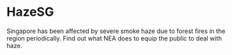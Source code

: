 # HazeSG
Singapore has been affected by severe smoke haze due to forest fires in the region periodically. Find out what NEA does to equip the public to deal with haze. 

